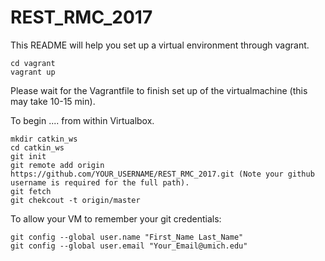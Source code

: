 # REST_RMC_2017

This README will help you set up a virtual environment through vagrant.
```
cd vagrant
vagrant up
```

Please wait for the Vagrantfile to finish set up of the virtualmachine (this may take 10-15 min).







To begin .... from within Virtualbox.
```
mkdir catkin_ws
cd catkin_ws
git init
git remote add origin https://github.com/YOUR_USERNAME/REST_RMC_2017.git (Note your github username is required for the full path).
git fetch
git chekcout -t origin/master
```

To allow your VM to remember your git credentials:
```
git config --global user.name "First_Name Last_Name"
git config --global user.email "Your_Email@umich.edu"
```
